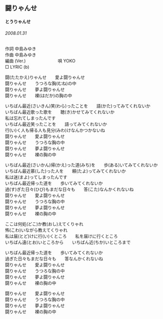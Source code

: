 ## 闘りゃんせ
#### とうりゃんせ
###### 2008.01.31


作詞     中島みゆき　　　　　   
作曲      中島みゆき  　　　   
編曲 (Ver.) 　　　　　　　
唄     YOKO      
□ LYRIC (b)　   
   
闘(たたかえ)りゃんせ　　愛よ闘りゃんせ   
闘りゃんせ　　うつろな胸(むね)の中   
闘りゃんせ　　夢よ闘りゃんせ   
闘りゃんせ　　裸(はだか)の胸の中   
   
いちばん最近(さいきん)笑(わら)ったことを　　語(かた)ってみてくれないか   
いちばん最近歌った歌を　　聴(き)かせてみてくれないか   
私は忘れてしまったんです   
いちばん最近笑ったことを　　語ってみてくれないか   
行(い)く人も帰る人も見分(みわ)けなんかつかないね   
闘りゃんせ　　愛よ闘りゃんせ   
闘りゃんせ　　うつろな胸の中   
闘りゃんせ　　夢よ闘りゃんせ   
闘りゃんせ　　裸の胸の中   
   
いちばん最近(さいかん)帰(かえ)った道(みち)を　　歩(ある)いてみてくれないか   
いちばん最近慕(した)った人を　　頼(たよ)ってみてくれないか   
私は迷(まよ)ってしまったんです   
いちばん最近帰った道を　　歩いてみてくれないか   
過(す)ぎた日々(ひび)もまだな日々も　　答(こた)なんかくれないね   
闘りゃんせ　　愛よ闘りゃんせ   
闘りゃんせ　　うつろな胸の中   
闘りゃんせ　　夢よ闘りゃんせ   
闘りゃんせ　　裸の胸の中   
   
ここは何処(どこ)か教(おし)えてくりゃれ   
怖(こわ)いながら教えてくりゃれ   
私は届(とど)けに行(い)くところ　　私を届けに行くところ   
いちばん遠(とお)いところから　　いちばん近(ちか)いところまで   
   
いちばん最近帰った道を　　歩いてみてくれないか   
過ぎた日々もまだな日々も　　答なんかくれないね   
闘りゃんせ　　愛よ闘りゃんせ   
闘りゃんせ　　うつろな胸の中   
闘りゃんせ　　夢よ闘りゃんせ   
闘りゃんせ　　裸の胸の中   
   
闘りゃんせ　　愛よ闘りゃんせ   
闘りゃんせ　　うつろな胸の中   
闘りゃんせ　　夢よ闘りゃんせ   
闘りゃんせ　　裸の胸の中   